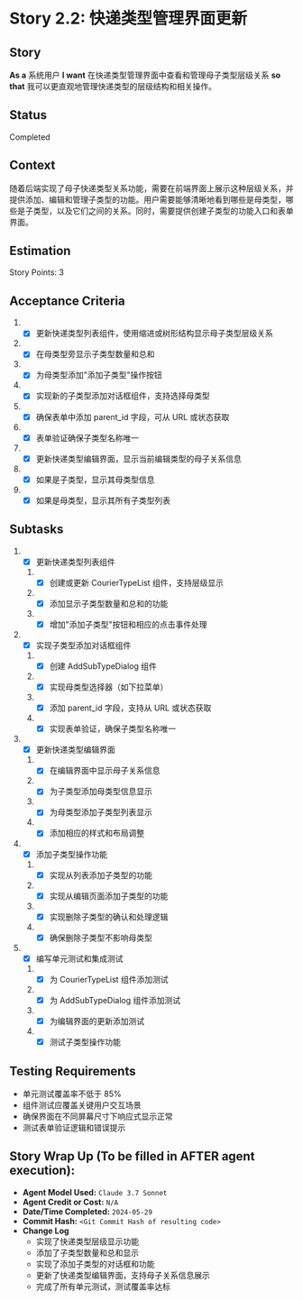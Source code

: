 # Story 2.2: 快递类型管理界面更新

## Story

**As a** 系统用户
**I want** 在快递类型管理界面中查看和管理母子类型层级关系
**so that** 我可以更直观地管理快递类型的层级结构和相关操作。

## Status

Completed

## Context

随着后端实现了母子快递类型关系功能，需要在前端界面上展示这种层级关系，并提供添加、编辑和管理子类型的功能。用户需要能够清晰地看到哪些是母类型，哪些是子类型，以及它们之间的关系。同时，需要提供创建子类型的功能入口和表单界面。

## Estimation

Story Points: 3

## Acceptance Criteria

1. - [x] 更新快递类型列表组件，使用缩进或树形结构显示母子类型层级关系
2. - [x] 在母类型旁显示子类型数量和总和
3. - [x] 为母类型添加"添加子类型"操作按钮
4. - [x] 实现新的子类型添加对话框组件，支持选择母类型
5. - [x] 确保表单中添加 parent_id 字段，可从 URL 或状态获取
6. - [x] 表单验证确保子类型名称唯一
7. - [x] 更新快递类型编辑界面，显示当前编辑类型的母子关系信息
8. - [x] 如果是子类型，显示其母类型信息
9. - [x] 如果是母类型，显示其所有子类型列表

## Subtasks

1. - [x] 更新快递类型列表组件

   1. - [x] 创建或更新 CourierTypeList 组件，支持层级显示
   2. - [x] 添加显示子类型数量和总和的功能
   3. - [x] 增加"添加子类型"按钮和相应的点击事件处理

2. - [x] 实现子类型添加对话框组件

   1. - [x] 创建 AddSubTypeDialog 组件
   2. - [x] 实现母类型选择器（如下拉菜单）
   3. - [x] 添加 parent_id 字段，支持从 URL 或状态获取
   4. - [x] 实现表单验证，确保子类型名称唯一

3. - [x] 更新快递类型编辑界面

   1. - [x] 在编辑界面中显示母子关系信息
   2. - [x] 为子类型添加母类型信息显示
   3. - [x] 为母类型添加子类型列表显示
   4. - [x] 添加相应的样式和布局调整

4. - [x] 添加子类型操作功能

   1. - [x] 实现从列表添加子类型的功能
   2. - [x] 实现从编辑页面添加子类型的功能
   3. - [x] 实现删除子类型的确认和处理逻辑
   4. - [x] 确保删除子类型不影响母类型

5. - [x] 编写单元测试和集成测试
   1. - [x] 为 CourierTypeList 组件添加测试
   2. - [x] 为 AddSubTypeDialog 组件添加测试
   3. - [x] 为编辑界面的更新添加测试
   4. - [x] 测试子类型操作功能

## Testing Requirements

- 单元测试覆盖率不低于 85%
- 组件测试应覆盖关键用户交互场景
- 确保界面在不同屏幕尺寸下响应式显示正常
- 测试表单验证逻辑和错误提示

## Story Wrap Up (To be filled in AFTER agent execution):

- **Agent Model Used:** `Claude 3.7 Sonnet`
- **Agent Credit or Cost:** `N/A`
- **Date/Time Completed:** `2024-05-29`
- **Commit Hash:** `<Git Commit Hash of resulting code>`
- **Change Log**
  - 实现了快递类型层级显示功能
  - 添加了子类型数量和总和显示
  - 实现了添加子类型的对话框和功能
  - 更新了快递类型编辑界面，支持母子关系信息展示
  - 完成了所有单元测试，测试覆盖率达标

